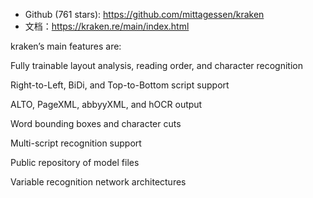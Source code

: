 - Github (761 stars): https://github.com/mittagessen/kraken
- 文档：https://kraken.re/main/index.html

kraken’s main features are:

Fully trainable layout analysis, reading order, and character recognition

Right-to-Left, BiDi, and Top-to-Bottom script support

ALTO, PageXML, abbyyXML, and hOCR output

Word bounding boxes and character cuts

Multi-script recognition support

Public repository of model files

Variable recognition network architectures